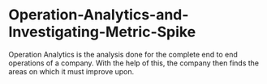 # Operation-Analytics-and-Investigating-Metric-Spike
Operation Analytics is the analysis done for the complete end to end operations of a company. With the help of this, the company then finds the areas on which it must improve upon. 
